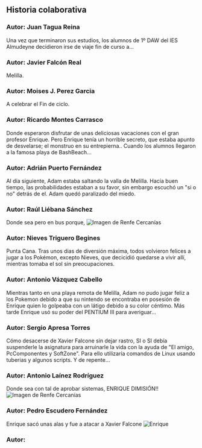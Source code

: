 ﻿## Historia colaborativa

### Autor: Juan Tagua Reina
Una vez que terminaron sus estudios, los alumnos de 1º DAW del IES Almudeyne decidieron irse de viaje fin de curso a...

### Autor: Javier Falcón Real
Melilla.

### Autor: Moises J. Perez Garcia
A celebrar el Fin de ciclo.

### Autor: Ricardo Montes Carrasco

Donde esperaron disfrutar de unas deliciosas vacaciones con el gran profesor Enrique. Pero Enrique tenía un horrible secreto, que estaba apunto de desvelarse; el monstruo en su entrepierna.. Cuando los alumnos llegaron a la famosa playa de BashBeach...

### Autor: Adrián Puerto Fernández
Al día siguiente, Adam estaba saltando la valla de Melilla. Hacía buen tiempo, las probabilidades estaban a su favor, sin embargo escuchó un "si o no" detrás de el. Adam quedó paralizado del miedo.

### Autor: Raúl Liébana Sánchez
Donde sea pero en bus porque, <img src="https://preview.redd.it/bombardeen-renfe-cercanias-v0-ngz2u0k05lxc1.jpg?width=1080&format=pjpg&auto=webp&s=2729aad0d5577f2cfa1617f61aa2171804f6bab4" alt="Imagen de Renfe Cercanías" />

### Autor: Nieves Triguero Begines
Punta Cana. Tras unos dias de diversión máxima, todos volvieron felices a jugar a los Pokémon, excepto Nieves, que decicidió quedarse a vivir allí, mientras tomaba el sol sin preocupaciones.


### Autor: Antonio Vázquez Cabello
Mientras tanto en una playa remota de Melilla, Adam no pudo jugar feliz a los Pokemon debido a que su nintendo se encontraba en posesión de Enrique quien lo golpeaba con un látigo debido a su color céntimo. Más tarde Enrique usó su poder del PENTIUM III para averiguar...

### Autor: Sergio Apresa Torres
Cómo desacerse de Xavier Falcone sin dejar rastro, SI o SI debía suspenderle la asignatura para arruinarle la vida con la ayuda de "El amigo, PcComponentes y SoftZone". Para ello utilizaría comandos de Linux usando tuberias y algunos scripts. Y de repente...  

### Autor: Antonio Laínez Rodríguez
Donde sea con tal de aprobar sistemas, ENRIQUE DIMISIÓN!! <img src="https://preview.redd.it/bombardeen-renfe-cercanias-v0-aos45be05lxc1.jpg?width=1080&crop=smart&auto=webp&s=e0068860bd36326a8fc7e4717ed92b3cf90b259d" alt="Imagen de Renfe Cercanías" />

### Autor: Pedro Escudero Fernández 
Enrique sacó unas alas y fue a atacar a Xavier Falcone <img src="https://static.wikia.nocookie.net/marvelall/images/3/3c/VBuietre.jpg/revision/latest/scale-to-width-down/197?cb=20131218231342&path-prefix=es" alt="Enrique" />

### Autor: 
